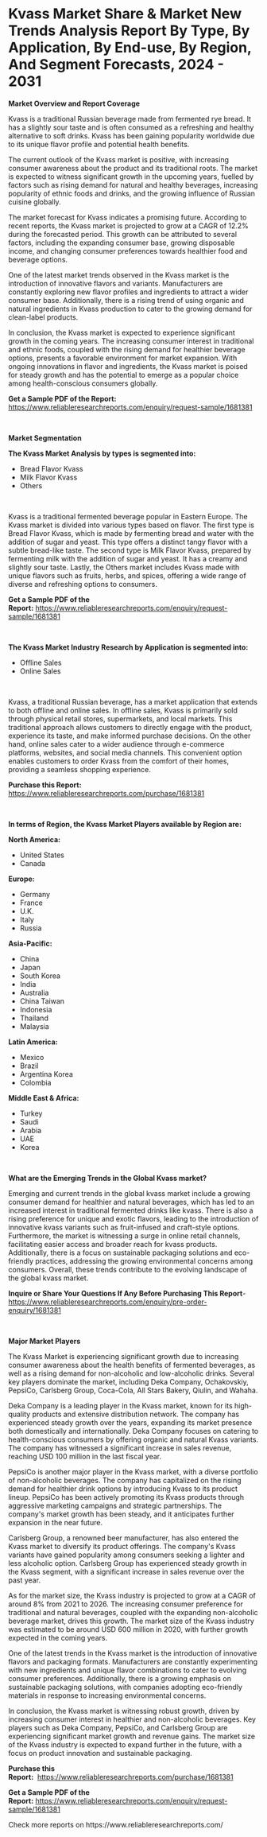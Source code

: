 <p><h1>Kvass Market Share & Market New Trends Analysis Report By Type, By Application, By End-use, By Region, And Segment Forecasts, 2024 - 2031</h1></p><p><strong>Market Overview and Report Coverage</strong></p>
<p><p>Kvass is a traditional Russian beverage made from fermented rye bread. It has a slightly sour taste and is often consumed as a refreshing and healthy alternative to soft drinks. Kvass has been gaining popularity worldwide due to its unique flavor profile and potential health benefits.</p><p>The current outlook of the Kvass market is positive, with increasing consumer awareness about the product and its traditional roots. The market is expected to witness significant growth in the upcoming years, fuelled by factors such as rising demand for natural and healthy beverages, increasing popularity of ethnic foods and drinks, and the growing influence of Russian cuisine globally.</p><p>The market forecast for Kvass indicates a promising future. According to recent reports, the Kvass market is projected to grow at a CAGR of 12.2% during the forecasted period. This growth can be attributed to several factors, including the expanding consumer base, growing disposable income, and changing consumer preferences towards healthier food and beverage options.</p><p>One of the latest market trends observed in the Kvass market is the introduction of innovative flavors and variants. Manufacturers are constantly exploring new flavor profiles and ingredients to attract a wider consumer base. Additionally, there is a rising trend of using organic and natural ingredients in Kvass production to cater to the growing demand for clean-label products.</p><p>In conclusion, the Kvass market is expected to experience significant growth in the coming years. The increasing consumer interest in traditional and ethnic foods, coupled with the rising demand for healthier beverage options, presents a favorable environment for market expansion. With ongoing innovations in flavor and ingredients, the Kvass market is poised for steady growth and has the potential to emerge as a popular choice among health-conscious consumers globally.</p></p>
<p><strong>Get a Sample PDF of the Report:</strong> <a href="https://www.reliableresearchreports.com/enquiry/request-sample/1681381">https://www.reliableresearchreports.com/enquiry/request-sample/1681381</a></p>
<p>&nbsp;</p>
<p><strong>Market Segmentation</strong></p>
<p><strong>The Kvass Market Analysis by types is segmented into:</strong></p>
<p><ul><li>Bread Flavor Kvass</li><li>Milk Flavor Kvass</li><li>Others</li></ul></p>
<p>&nbsp;</p>
<p><p>Kvass is a traditional fermented beverage popular in Eastern Europe. The Kvass market is divided into various types based on flavor. The first type is Bread Flavor Kvass, which is made by fermenting bread and water with the addition of sugar and yeast. This type offers a distinct tangy flavor with a subtle bread-like taste. The second type is Milk Flavor Kvass, prepared by fermenting milk with the addition of sugar and yeast. It has a creamy and slightly sour taste. Lastly, the Others market includes Kvass made with unique flavors such as fruits, herbs, and spices, offering a wide range of diverse and refreshing options to consumers.</p></p>
<p><strong>Get a Sample PDF of the Report:</strong>&nbsp;<a href="https://www.reliableresearchreports.com/enquiry/request-sample/1681381">https://www.reliableresearchreports.com/enquiry/request-sample/1681381</a></p>
<p>&nbsp;</p>
<p><strong>The Kvass Market Industry Research by Application is segmented into:</strong></p>
<p><ul><li>Offline Sales</li><li>Online Sales</li></ul></p>
<p>&nbsp;</p>
<p><p>Kvass, a traditional Russian beverage, has a market application that extends to both offline and online sales. In offline sales, Kvass is primarily sold through physical retail stores, supermarkets, and local markets. This traditional approach allows customers to directly engage with the product, experience its taste, and make informed purchase decisions. On the other hand, online sales cater to a wider audience through e-commerce platforms, websites, and social media channels. This convenient option enables customers to order Kvass from the comfort of their homes, providing a seamless shopping experience.</p></p>
<p><strong>Purchase this Report:</strong>&nbsp; <a href="https://www.reliableresearchreports.com/purchase/1681381">https://www.reliableresearchreports.com/purchase/1681381</a></p>
<p>&nbsp;</p>
<p><strong>In terms of Region, the Kvass Market Players available by Region are:</strong></p>
<p>
    <p> <strong> North America: </strong>
        <ul>
            <li>United States</li>
            <li>Canada</li>
        </ul>
        </p> 
    <p> <strong> Europe: </strong>
        <ul>
            <li>Germany</li>
            <li>France</li>
            <li>U.K.</li>
            <li>Italy</li>
            <li>Russia</li>
        </ul>
        </p> 
    <p> <strong> Asia-Pacific: </strong>
        <ul>
            <li>China</li>
            <li>Japan</li>
            <li>South Korea</li>
            <li>India</li>
            <li>Australia</li>
            <li>China Taiwan</li>
            <li>Indonesia</li>
            <li>Thailand</li>
            <li>Malaysia</li>
        </ul>
        </p> 
    <p> <strong> Latin America: </strong>
        <ul>
            <li>Mexico</li>
            <li>Brazil</li>
            <li>Argentina Korea</li>
            <li>Colombia</li>
        </ul>
        </p> 
    <p> <strong> Middle East & Africa: </strong>
        <ul>
            <li>Turkey</li>
            <li>Saudi</li>
            <li>Arabia</li>
            <li>UAE</li>
            <li>Korea</li>
        </ul>
    </p>
    </p>
<p>&nbsp;</p>
<p><strong>What are the Emerging Trends in the Global Kvass market?</strong></p>
<p><p>Emerging and current trends in the global kvass market include a growing consumer demand for healthier and natural beverages, which has led to an increased interest in traditional fermented drinks like kvass. There is also a rising preference for unique and exotic flavors, leading to the introduction of innovative kvass variants such as fruit-infused and craft-style options. Furthermore, the market is witnessing a surge in online retail channels, facilitating easier access and broader reach for kvass products. Additionally, there is a focus on sustainable packaging solutions and eco-friendly practices, addressing the growing environmental concerns among consumers. Overall, these trends contribute to the evolving landscape of the global kvass market.</p></p>
<p><strong>Inquire or Share Your Questions If Any Before Purchasing This Report</strong>- <a href="https://www.reliableresearchreports.com/enquiry/pre-order-enquiry/1681381">https://www.reliableresearchreports.com/enquiry/pre-order-enquiry/1681381</a></p>
<p>&nbsp;</p>
<p><strong>Major Market Players</strong></p>
<p><p>The Kvass Market is experiencing significant growth due to increasing consumer awareness about the health benefits of fermented beverages, as well as a rising demand for non-alcoholic and low-alcoholic drinks. Several key players dominate the market, including Deka Company, Ochakovskiy, PepsiCo, Carlsberg Group, Coca-Cola, All Stars Bakery, Qiulin, and Wahaha. </p><p>Deka Company is a leading player in the Kvass market, known for its high-quality products and extensive distribution network. The company has experienced steady growth over the years, expanding its market presence both domestically and internationally. Deka Company focuses on catering to health-conscious consumers by offering organic and natural Kvass variants. The company has witnessed a significant increase in sales revenue, reaching USD 100 million in the last fiscal year.</p><p>PepsiCo is another major player in the Kvass market, with a diverse portfolio of non-alcoholic beverages. The company has capitalized on the rising demand for healthier drink options by introducing Kvass to its product lineup. PepsiCo has been actively promoting its Kvass products through aggressive marketing campaigns and strategic partnerships. The company's market growth has been steady, and it anticipates further expansion in the near future.</p><p>Carlsberg Group, a renowned beer manufacturer, has also entered the Kvass market to diversify its product offerings. The company's Kvass variants have gained popularity among consumers seeking a lighter and less alcoholic option. Carlsberg Group has experienced steady growth in the Kvass segment, with a significant increase in sales revenue over the past year.</p><p>As for the market size, the Kvass industry is projected to grow at a CAGR of around 8% from 2021 to 2026. The increasing consumer preference for traditional and natural beverages, coupled with the expanding non-alcoholic beverage market, drives this growth. The market size of the Kvass industry was estimated to be around USD 600 million in 2020, with further growth expected in the coming years.</p><p>One of the latest trends in the Kvass market is the introduction of innovative flavors and packaging formats. Manufacturers are constantly experimenting with new ingredients and unique flavor combinations to cater to evolving consumer preferences. Additionally, there is a growing emphasis on sustainable packaging solutions, with companies adopting eco-friendly materials in response to increasing environmental concerns.</p><p>In conclusion, the Kvass market is witnessing robust growth, driven by increasing consumer interest in healthier and non-alcoholic beverages. Key players such as Deka Company, PepsiCo, and Carlsberg Group are experiencing significant market growth and revenue gains. The market size of the Kvass industry is expected to expand further in the future, with a focus on product innovation and sustainable packaging.</p></p>
<p><strong>Purchase this Report:</strong>&nbsp;&nbsp;<a href="https://www.reliableresearchreports.com/purchase/1681381">https://www.reliableresearchreports.com/purchase/1681381</a></p>
<p></p>
<p><strong>Get a Sample PDF of the Report:</strong>&nbsp;<a href="https://www.reliableresearchreports.com/enquiry/request-sample/1681381">https://www.reliableresearchreports.com/enquiry/request-sample/1681381</a></p>
<p>Check more reports on https://www.reliableresearchreports.com/</p>